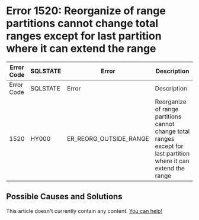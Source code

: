 
# Error 1520: Reorganize of range partitions cannot change total ranges except for last partition where it can extend the range


| Error Code | SQLSTATE | Error | Description |
| --- | --- | --- | --- |
| Error Code | SQLSTATE | Error | Description |
| 1520 | HY000 | ER_REORG_OUTSIDE_RANGE | Reorganize of range partitions cannot change total ranges except for last partition where it can extend the range |




## Possible Causes and Solutions


This article doesn't currently contain any content. [You can help!](/kb/en/writing-and-editing-knowledge-base-articles/)

